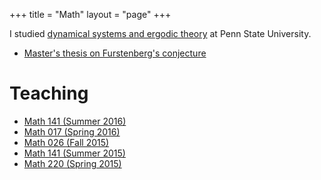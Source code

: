 +++
title = "Math"
layout = "page"
+++

I studied [dynamical systems and ergodic theory](https://science.psu.edu/math/research/dynsys) at Penn State University.

* [Master's thesis on Furstenberg's conjecture](/projects/masters-paper.pdf)

# Teaching

* [Math 141 (Summer 2016)](/teaching/141-sum16)
* [Math 017 (Spring 2016)](/teaching/017-sp16)
* [Math 026 (Fall 2015)](/teaching/026-f15)
* [Math 141 (Summer 2015)](/teaching/141-sum15)
* [Math 220 (Spring 2015)](/teaching/220-sp15)
